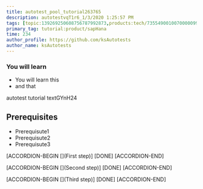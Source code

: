 ```yaml
---
title: autotest_pool_tutorial263765
description: autotestvqT1r6_1/3/2020 1:25:57 PM
tags: [topic:139269250608756787992873,products:tech/73554900100700000996,tutorial:experience/advanced]
primary_tag: tutorial:product/sapHana
time: 234
author_profile: https://github.com/ksAutotests
author_name: ksAutotests
---
```

### You will learn
- You will learn this
- and that

autotest tutorial textGYnH24

## Prerequisites
- Prerequisute1
- Prerequisute2
- Prerequisute3

[ACCORDION-BEGIN [](First step)]
[DONE]
[ACCORDION-END]

[ACCORDION-BEGIN [](Second step)]
[DONE]
[ACCORDION-END]

[ACCORDION-BEGIN [](Third step)]
[DONE]
[ACCORDION-END]

